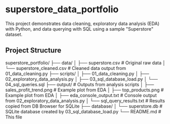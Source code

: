 # superstore_data_portfolio

This project demonstrates data cleaning, exploratory data analysis (EDA) with Python, and data querying with SQL using a sample "Superstore" dataset.

## Project Structure

superstore_portfolio/
├── data/
│ ├── superstore.csv # Original raw data
│ └── superstore_cleaned.csv # Cleaned data output from 01_data_cleaning.py
├── scripts/
│ ├── 01_data_cleaning.py
│ ├── 02_exploratory_data_analysis.py
│ ├── 03_sql_database_load.py
│ └── 04_sql_queries.sql
├── output/ # Outputs from analysis scripts
│ ├── sales_profit_trend.png # Example plot from EDA
│ ├── top_products.png # Example plot from EDA
│ ├── eda_console_output.txt # Console output from 02_exploratory_data_analysis.py
│ └── sql_query_results.txt # Results copied from DB Browser for SQLite
├── database/
│ └── superstore.db # SQLite database created by 03_sql_database_load.py
└── README.md # This file
